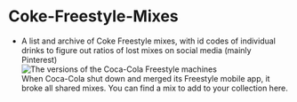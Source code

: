# Coke-Freestyle-Mixes
- A list and archive of Coke Freestyle mixes, with id codes of individual drinks to figure out ratios of lost mixes on social media (mainly Pinterest) <br>
![The versions of the Coca-Cola Freestyle machines](https://www.coca-colafreestyle.com/content/dam/FreeStyle/en_US/DispenserImage-Website_Mobile_372x404-2%20(1).png) <br>
When Coca-Cola shut down and merged its Freestyle mobile app, it broke all shared mixes.
You can find a mix to add to your collection here.
